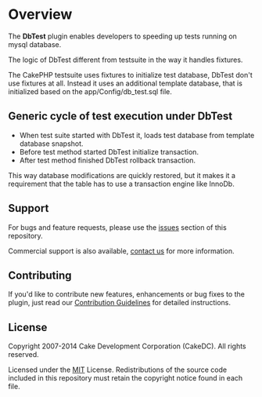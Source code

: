 Overview
========

The **DbTest** plugin enables developers to speeding up tests running on mysql database.

The logic of DbTest different from testsuite in the way it handles fixtures.

The CakePHP testsuite uses fixtures to initialize test database, DbTest don't use fixtures at all.
Instead it uses an additional template database, that is initialized based on the app/Config/db_test.sql file.

Generic cycle of test execution under DbTest
--------------------------------------------

* When test suite started with DbTest it, loads test database from template database snapshot.
* Before test method started DbTest initialize transaction.
* After test method finished DbTest rollback transaction.

This way database modifications are quickly restored, but it makes it a requirement that the table has to use a transaction engine like InnoDb.

Support
-------

For bugs and feature requests, please use the [issues](https://git.cakedc.com/cakedc/db_test/issues) section of this repository.

Commercial support is also available, [contact us](http://cakedc.com/contact) for more information.

Contributing
------------

If you'd like to contribute new features, enhancements or bug fixes to the plugin, just read our [Contribution Guidelines](http://cakedc.com/plugins) for detailed instructions.

License
-------

Copyright 2007-2014 Cake Development Corporation (CakeDC). All rights reserved.

Licensed under the [MIT](http://www.opensource.org/licenses/mit-license.php) License. Redistributions of the source code included in this repository must retain the copyright notice found in each file.
